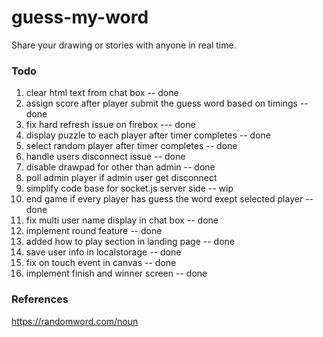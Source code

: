 # guess-my-word
Share your drawing or stories with anyone in real time.
### Todo
1. clear html text from chat box -- done
2. assign score after player submit the guess word based on timings -- done
3. fix hard refresh issue on firebox --- done
4. display puzzle to each player after timer completes -- done
5. select random player after timer completes -- done
6. handle users disconnect issue -- done
7. disable drawpad for other than admin -- done
8. poll admin player if admin user get disconnect
9. simplify code base for socket.js server side -- wip
10. end game if every player has guess the word exept selected player -- done
11. fix multi user name display in chat box -- done
12. implement round feature -- done
13. added how to play section in landing page -- done
14. save user info in localstorage -- done
15. fix on touch event in canvas -- done
16. implement finish and winner screen -- done
### References

https://randomword.com/noun
